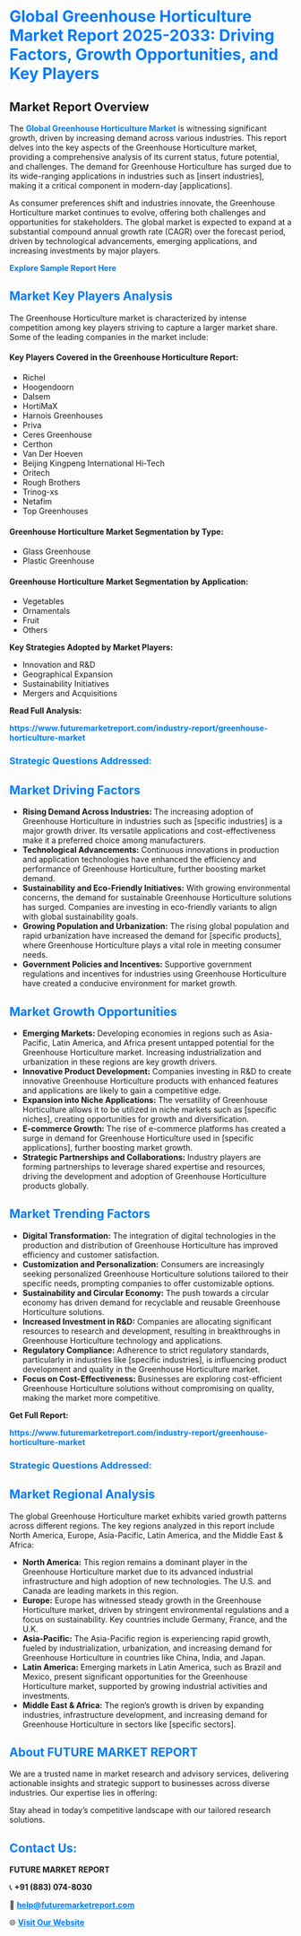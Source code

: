 <h1 style="color: #007BFF;">Global Greenhouse Horticulture Market Report 2025-2033: Driving Factors, Growth Opportunities, and Key Players</h1>

<section id="overview">
<h2>Market Report Overview</h2>
<p>The <a href="https://www.futuremarketreport.com/industry-report/greenhouse-horticulture-market" style="color: #007BFF; text-decoration: none;"><strong>Global Greenhouse Horticulture Market</strong></a> is witnessing significant growth, driven by increasing demand across various industries. This report delves into the key aspects of the Greenhouse Horticulture market, providing a comprehensive analysis of its current status, future potential, and challenges. The demand for Greenhouse Horticulture has surged due to its wide-ranging applications in industries such as [insert industries], making it a critical component in modern-day [applications].</p>
<p>As consumer preferences shift and industries innovate, the Greenhouse Horticulture market continues to evolve, offering both challenges and opportunities for stakeholders. The global market is expected to expand at a substantial compound annual growth rate (CAGR) over the forecast period, driven by technological advancements, emerging applications, and increasing investments by major players.</p>
</section>

<section id="overview">
<p><a href="https://www.futuremarketreport.com/request-sample/reportId=28575" style="color: #007BFF; text-decoration: none;"><strong>Explore Sample Report Here</strong></a></p>
</section>

<section id="key-players">
<h2 style="color: #007BFF;">Market Key Players Analysis</h2>
<p>The Greenhouse Horticulture market is characterized by intense competition among key players striving to capture a larger market share. Some of the leading companies in the market include:</p>
<h4>Key Players Covered in the Greenhouse Horticulture Report:</h4>
<ul><li>Richel</li><li>Hoogendoorn</li><li>Dalsem</li><li>HortiMaX</li><li>Harnois Greenhouses</li><li>Priva</li><li>Ceres Greenhouse</li><li>Certhon</li><li>Van Der Hoeven</li><li>Beijing Kingpeng International Hi-Tech</li><li>Oritech</li><li>Rough Brothers</li><li>Trinog-xs</li><li>Netafim</li><li>Top Greenhouses</li></ul>
<h4>Greenhouse Horticulture Market Segmentation by Type:</h4>
<ul><li>Glass Greenhouse</li><li>Plastic Greenhouse</li></ul>

<h4>Greenhouse Horticulture Market Segmentation by Application:</h4>
<ul><li>Vegetables</li><li>Ornamentals</li><li>Fruit</li><li>Others</li></ul>
<p><strong>Key Strategies Adopted by Market Players:</strong></p>
<ul>
<li>Innovation and R&D</li>
<li>Geographical Expansion</li>
<li>Sustainability Initiatives</li>
<li>Mergers and Acquisitions</li>
</ul>
</section>

<section>
<p><strong>Read Full Analysis: </strong></p><a href="https://www.futuremarketreport.com/industry-report/greenhouse-horticulture-market" style="color: #007BFF; text-decoration: none;"><strong>https://www.futuremarketreport.com/industry-report/greenhouse-horticulture-market</strong></a>
<h3 style="color: #007BFF;">Strategic Questions Addressed:</h3>
</section>

<section id="driving-factors">
<h2 style="color: #007BFF;">Market Driving Factors</h2>
<ul>
<li><strong>Rising Demand Across Industries:</strong> The increasing adoption of Greenhouse Horticulture in industries such as [specific industries] is a major growth driver. Its versatile applications and cost-effectiveness make it a preferred choice among manufacturers.</li>
<li><strong>Technological Advancements:</strong> Continuous innovations in production and application technologies have enhanced the efficiency and performance of Greenhouse Horticulture, further boosting market demand.</li>
<li><strong>Sustainability and Eco-Friendly Initiatives:</strong> With growing environmental concerns, the demand for sustainable Greenhouse Horticulture solutions has surged. Companies are investing in eco-friendly variants to align with global sustainability goals.</li>
<li><strong>Growing Population and Urbanization:</strong> The rising global population and rapid urbanization have increased the demand for [specific products], where Greenhouse Horticulture plays a vital role in meeting consumer needs.</li>
<li><strong>Government Policies and Incentives:</strong> Supportive government regulations and incentives for industries using Greenhouse Horticulture have created a conducive environment for market growth.</li>
</ul>
</section>

<section id="growth-opportunities">
<h2 style="color: #007BFF;">Market Growth Opportunities</h2>
<ul>
<li><strong>Emerging Markets:</strong> Developing economies in regions such as Asia-Pacific, Latin America, and Africa present untapped potential for the Greenhouse Horticulture market. Increasing industrialization and urbanization in these regions are key growth drivers.</li>
<li><strong>Innovative Product Development:</strong> Companies investing in R&D to create innovative Greenhouse Horticulture products with enhanced features and applications are likely to gain a competitive edge.</li>
<li><strong>Expansion into Niche Applications:</strong> The versatility of Greenhouse Horticulture allows it to be utilized in niche markets such as [specific niches], creating opportunities for growth and diversification.</li>
<li><strong>E-commerce Growth:</strong> The rise of e-commerce platforms has created a surge in demand for Greenhouse Horticulture used in [specific applications], further boosting market growth.</li>
<li><strong>Strategic Partnerships and Collaborations:</strong> Industry players are forming partnerships to leverage shared expertise and resources, driving the development and adoption of Greenhouse Horticulture products globally.</li>
</ul>
</section>

<section id="trending-factors">
<h2 style="color: #007BFF;">Market Trending Factors</h2>
<ul>
<li><strong>Digital Transformation:</strong> The integration of digital technologies in the production and distribution of Greenhouse Horticulture has improved efficiency and customer satisfaction.</li>
<li><strong>Customization and Personalization:</strong> Consumers are increasingly seeking personalized Greenhouse Horticulture solutions tailored to their specific needs, prompting companies to offer customizable options.</li>
<li><strong>Sustainability and Circular Economy:</strong> The push towards a circular economy has driven demand for recyclable and reusable Greenhouse Horticulture solutions.</li>
<li><strong>Increased Investment in R&D:</strong> Companies are allocating significant resources to research and development, resulting in breakthroughs in Greenhouse Horticulture technology and applications.</li>
<li><strong>Regulatory Compliance:</strong> Adherence to strict regulatory standards, particularly in industries like [specific industries], is influencing product development and quality in the Greenhouse Horticulture market.</li>
<li><strong>Focus on Cost-Effectiveness:</strong> Businesses are exploring cost-efficient Greenhouse Horticulture solutions without compromising on quality, making the market more competitive.</li>
</ul>
</section>

<section>
<p><strong>Get Full Report: </strong></p><a href="https://www.futuremarketreport.com/industry-report/greenhouse-horticulture-market" style="color: #007BFF; text-decoration: none;"><strong>https://www.futuremarketreport.com/industry-report/greenhouse-horticulture-market</strong></a>
<h3 style="color: #007BFF;">Strategic Questions Addressed:</h3>
</section>


<section id="regional-analysis">
<h2 style="color: #007BFF;">Market Regional Analysis</h2>
<p>The global Greenhouse Horticulture market exhibits varied growth patterns across different regions. The key regions analyzed in this report include North America, Europe, Asia-Pacific, Latin America, and the Middle East & Africa:</p>
<ul>
<li><strong>North America:</strong> This region remains a dominant player in the Greenhouse Horticulture market due to its advanced industrial infrastructure and high adoption of new technologies. The U.S. and Canada are leading markets in this region.</li>
<li><strong>Europe:</strong> Europe has witnessed steady growth in the Greenhouse Horticulture market, driven by stringent environmental regulations and a focus on sustainability. Key countries include Germany, France, and the U.K.</li>
<li><strong>Asia-Pacific:</strong> The Asia-Pacific region is experiencing rapid growth, fueled by industrialization, urbanization, and increasing demand for Greenhouse Horticulture in countries like China, India, and Japan.</li>
<li><strong>Latin America:</strong> Emerging markets in Latin America, such as Brazil and Mexico, present significant opportunities for the Greenhouse Horticulture market, supported by growing industrial activities and investments.</li>
<li><strong>Middle East & Africa:</strong> The region’s growth is driven by expanding industries, infrastructure development, and increasing demand for Greenhouse Horticulture in sectors like [specific sectors].</li>
</ul>
</section>

<footer>
<h2 style="color: #007BFF;">About FUTURE MARKET REPORT</h2>
<p>We are a trusted name in market research and advisory services, delivering actionable insights and strategic support to businesses across diverse industries. Our expertise lies in offering:</p>

<p>Stay ahead in today’s competitive landscape with our tailored research solutions.</p>

<h2 style="color: #007BFF;">Contact Us:</h2>
<p><strong>FUTURE MARKET REPORT</strong></p>
<p>📞 <strong>+91 (883) 074-8030</strong></p>
<p>📧 <strong><a href="mailto:help@futuremarketreport.com" style="color: #007BFF;">help@futuremarketreport.com</a></strong></p>
<p>🌐 <strong><a href="https://www.futuremarketreport.com/" style="color: #007BFF;">Visit Our Website</a></strong></p>
</footer>